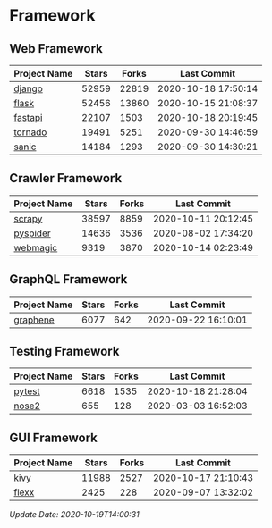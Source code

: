# Framework

## Web Framework

| Project Name | Stars | Forks | Last Commit |
| ------------ | ----- | ----- | ----------- |
| [django](https://github.com/django/django) | 52959 | 22819 | 2020-10-18 17:50:14 |
| [flask](https://github.com/pallets/flask) | 52456 | 13860 | 2020-10-15 21:08:37 |
| [fastapi](https://github.com/tiangolo/fastapi) | 22107 | 1503 | 2020-10-18 20:19:45 |
| [tornado](https://github.com/tornadoweb/tornado) | 19491 | 5251 | 2020-09-30 14:46:59 |
| [sanic](https://github.com/huge-success/sanic) | 14184 | 1293 | 2020-09-30 14:30:21 |

## Crawler Framework

| Project Name | Stars | Forks | Last Commit |
| ------------ | ----- | ----- | ----------- |
| [scrapy](https://github.com/scrapy/scrapy) | 38597 | 8859 | 2020-10-11 20:12:45 |
| [pyspider](https://github.com/binux/pyspider) | 14636 | 3536 | 2020-08-02 17:34:20 |
| [webmagic](https://github.com/code4craft/webmagic) | 9319 | 3870 | 2020-10-14 02:23:49 |

## GraphQL Framework

| Project Name | Stars | Forks | Last Commit |
| ------------ | ----- | ----- | ----------- |
| [graphene](https://github.com/graphql-python/graphene) | 6077 | 642 | 2020-09-22 16:10:01 |

## Testing Framework

| Project Name | Stars | Forks | Last Commit |
| ------------ | ----- | ----- | ----------- |
| [pytest](https://github.com/pytest-dev/pytest) | 6618 | 1535 | 2020-10-18 21:28:04 |
| [nose2](https://github.com/nose-devs/nose2) | 655 | 128 | 2020-03-03 16:52:03 |

## GUI Framework

| Project Name | Stars | Forks | Last Commit |
| ------------ | ----- | ----- | ----------- |
| [kivy](https://github.com/kivy/kivy) | 11988 | 2527 | 2020-10-17 21:10:43 |
| [flexx](https://github.com/flexxui/flexx) | 2425 | 228 | 2020-09-07 13:32:02 |

*Update Date: 2020-10-19T14:00:31*